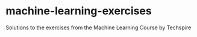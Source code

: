 # machine-learning-exercises
Solutions to the exercises from the Machine Learning Course by Techspire

